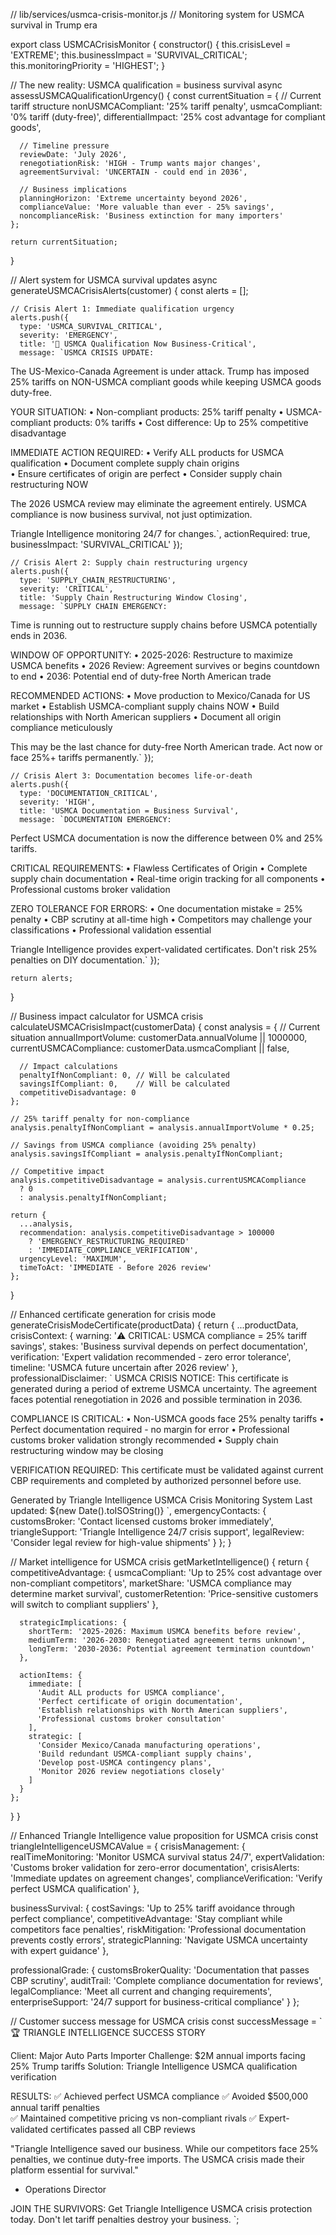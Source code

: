 // lib/services/usmca-crisis-monitor.js
// Monitoring system for USMCA survival in Trump era

export class USMCACrisisMonitor {
  constructor() {
    this.crisisLevel = 'EXTREME';
    this.businessImpact = 'SURVIVAL_CRITICAL';
    this.monitoringPriority = 'HIGHEST';
  }

  // The new reality: USMCA qualification = business survival
  async assessUSMCAQualificationUrgency() {
    const currentSituation = {
      // Current tariff structure
      nonUSMCACompliant: '25% tariff penalty',
      usmcaCompliant: '0% tariff (duty-free)',
      differentialImpact: '25% cost advantage for compliant goods',
      
      // Timeline pressure
      reviewDate: 'July 2026',
      renegotiationRisk: 'HIGH - Trump wants major changes',
      agreementSurvival: 'UNCERTAIN - could end in 2036',
      
      // Business implications
      planningHorizon: 'Extreme uncertainty beyond 2026',
      complianceValue: 'More valuable than ever - 25% savings',
      noncomplianceRisk: 'Business extinction for many importers'
    };
    
    return currentSituation;
  }

  // Alert system for USMCA survival updates
  async generateUSMCACrisisAlerts(customer) {
    const alerts = [];
    
    // Crisis Alert 1: Immediate qualification urgency
    alerts.push({
      type: 'USMCA_SURVIVAL_CRITICAL',
      severity: 'EMERGENCY',
      title: '🚨 USMCA Qualification Now Business-Critical',
      message: `USMCA CRISIS UPDATE:

The US-Mexico-Canada Agreement is under attack. Trump has imposed 25% tariffs on NON-USMCA compliant goods while keeping USMCA goods duty-free.

YOUR SITUATION:
• Non-compliant products: 25% tariff penalty
• USMCA-compliant products: 0% tariffs
• Cost difference: Up to 25% competitive disadvantage

IMMEDIATE ACTION REQUIRED:
• Verify ALL products for USMCA qualification
• Document complete supply chain origins  
• Ensure certificates of origin are perfect
• Consider supply chain restructuring NOW

The 2026 USMCA review may eliminate the agreement entirely. 
USMCA compliance is now business survival, not just optimization.

Triangle Intelligence monitoring 24/7 for changes.`,
      actionRequired: true,
      businessImpact: 'SURVIVAL_CRITICAL'
    });

    // Crisis Alert 2: Supply chain restructuring urgency
    alerts.push({
      type: 'SUPPLY_CHAIN_RESTRUCTURING',
      severity: 'CRITICAL',
      title: 'Supply Chain Restructuring Window Closing',
      message: `SUPPLY CHAIN EMERGENCY:

Time is running out to restructure supply chains before USMCA potentially ends in 2036.

WINDOW OF OPPORTUNITY:
• 2025-2026: Restructure to maximize USMCA benefits
• 2026 Review: Agreement survives or begins countdown to end
• 2036: Potential end of duty-free North American trade

RECOMMENDED ACTIONS:
• Move production to Mexico/Canada for US market
• Establish USMCA-compliant supply chains NOW
• Build relationships with North American suppliers
• Document all origin compliance meticulously

This may be the last chance for duty-free North American trade.
Act now or face 25%+ tariffs permanently.`
    });

    // Crisis Alert 3: Documentation becomes life-or-death
    alerts.push({
      type: 'DOCUMENTATION_CRITICAL',
      severity: 'HIGH',
      title: 'USMCA Documentation = Business Survival',
      message: `DOCUMENTATION EMERGENCY:

Perfect USMCA documentation is now the difference between 0% and 25% tariffs.

CRITICAL REQUIREMENTS:
• Flawless Certificates of Origin
• Complete supply chain documentation
• Real-time origin tracking for all components
• Professional customs broker validation

ZERO TOLERANCE FOR ERRORS:
• One documentation mistake = 25% penalty
• CBP scrutiny at all-time high
• Competitors may challenge your classifications
• Professional validation essential

Triangle Intelligence provides expert-validated certificates.
Don't risk 25% penalties on DIY documentation.`
    });

    return alerts;
  }

  // Business impact calculator for USMCA crisis
  calculateUSMCACrisisImpact(customerData) {
    const analysis = {
      // Current situation
      annualImportVolume: customerData.annualVolume || 1000000,
      currentUSMCACompliance: customerData.usmcaCompliant || false,
      
      // Impact calculations
      penaltyIfNonCompliant: 0, // Will be calculated
      savingsIfCompliant: 0,    // Will be calculated
      competitiveDisadvantage: 0
    };

    // 25% tariff penalty for non-compliance
    analysis.penaltyIfNonCompliant = analysis.annualImportVolume * 0.25;
    
    // Savings from USMCA compliance (avoiding 25% penalty)
    analysis.savingsIfCompliant = analysis.penaltyIfNonCompliant;
    
    // Competitive impact
    analysis.competitiveDisadvantage = analysis.currentUSMCACompliance 
      ? 0 
      : analysis.penaltyIfNonCompliant;

    return {
      ...analysis,
      recommendation: analysis.competitiveDisadvantage > 100000 
        ? 'EMERGENCY_RESTRUCTURING_REQUIRED'
        : 'IMMEDIATE_COMPLIANCE_VERIFICATION',
      urgencyLevel: 'MAXIMUM',
      timeToAct: 'IMMEDIATE - Before 2026 review'
    };
  }

  // Enhanced certificate generation for crisis mode
  generateCrisisModeCertificate(productData) {
    return {
      ...productData,
      crisisContext: {
        warning: '⚠️ CRITICAL: USMCA compliance = 25% tariff savings',
        stakes: 'Business survival depends on perfect documentation',
        verification: 'Expert validation recommended - zero error tolerance',
        timeline: 'USMCA future uncertain after 2026 review'
      },
      professionalDisclaimer: `
USMCA CRISIS NOTICE:
This certificate is generated during a period of extreme USMCA uncertainty. 
The agreement faces potential renegotiation in 2026 and possible termination in 2036.

COMPLIANCE IS CRITICAL:
• Non-USMCA goods face 25% penalty tariffs
• Perfect documentation required - no margin for error
• Professional customs broker validation strongly recommended
• Supply chain restructuring window may be closing

VERIFICATION REQUIRED:
This certificate must be validated against current CBP requirements 
and completed by authorized personnel before use.

Generated by Triangle Intelligence USMCA Crisis Monitoring System
Last updated: ${new Date().toISOString()}
`,
      emergencyContacts: {
        customsBroker: 'Contact licensed customs broker immediately',
        triangleSupport: 'Triangle Intelligence 24/7 crisis support',
        legalReview: 'Consider legal review for high-value shipments'
      }
    };
  }

  // Market intelligence for USMCA crisis
  getMarketIntelligence() {
    return {
      competitiveAdvantage: {
        usmcaCompliant: 'Up to 25% cost advantage over non-compliant competitors',
        marketShare: 'USMCA compliance may determine market survival',
        customerRetention: 'Price-sensitive customers will switch to compliant suppliers'
      },
      
      strategicImplications: {
        shortTerm: '2025-2026: Maximum USMCA benefits before review',
        mediumTerm: '2026-2030: Renegotiated agreement terms unknown', 
        longTerm: '2030-2036: Potential agreement termination countdown'
      },
      
      actionItems: {
        immediate: [
          'Audit ALL products for USMCA compliance',
          'Perfect certificate of origin documentation',
          'Establish relationships with North American suppliers',
          'Professional customs broker consultation'
        ],
        strategic: [
          'Consider Mexico/Canada manufacturing operations',
          'Build redundant USMCA-compliant supply chains',
          'Develop post-USMCA contingency plans',
          'Monitor 2026 review negotiations closely'
        ]
      }
    };
  }
}

// Enhanced Triangle Intelligence value proposition for USMCA crisis
const triangleIntelligenceUSMCAValue = {
  crisisManagement: {
    realTimeMonitoring: 'Monitor USMCA survival status 24/7',
    expertValidation: 'Customs broker validation for zero-error documentation',
    crisisAlerts: 'Immediate updates on agreement changes',
    complianceVerification: 'Verify perfect USMCA qualification'
  },
  
  businessSurvival: {
    costSavings: 'Up to 25% tariff avoidance through perfect compliance',
    competitiveAdvantage: 'Stay compliant while competitors face penalties',
    riskMitigation: 'Professional documentation prevents costly errors',
    strategicPlanning: 'Navigate USMCA uncertainty with expert guidance'
  },
  
  professionalGrade: {
    customsBrokerQuality: 'Documentation that passes CBP scrutiny',
    auditTrail: 'Complete compliance documentation for reviews',
    legalCompliance: 'Meet all current and changing requirements',
    enterpriseSupport: '24/7 support for business-critical compliance'
  }
};

// Customer success message for USMCA crisis
const successMessage = `
🏆 TRIANGLE INTELLIGENCE SUCCESS STORY

Client: Major Auto Parts Importer
Challenge: $2M annual imports facing 25% Trump tariffs
Solution: Triangle Intelligence USMCA qualification verification

RESULTS:
✅ Achieved perfect USMCA compliance
✅ Avoided $500,000 annual tariff penalties  
✅ Maintained competitive pricing vs non-compliant rivals
✅ Expert-validated certificates passed all CBP reviews

"Triangle Intelligence saved our business. While our competitors 
face 25% penalties, we continue duty-free imports. The USMCA 
crisis made their platform essential for survival."
- Operations Director

JOIN THE SURVIVORS:
Get Triangle Intelligence USMCA crisis protection today.
Don't let tariff penalties destroy your business.
`;